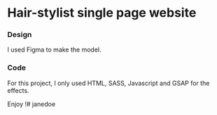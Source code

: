 # Hair-stylist single page website

### Design
I used Figma to make the model.

### Code
For this project, I only used HTML, SASS, Javascript and GSAP for the effects.

Enjoy !# janedoe
